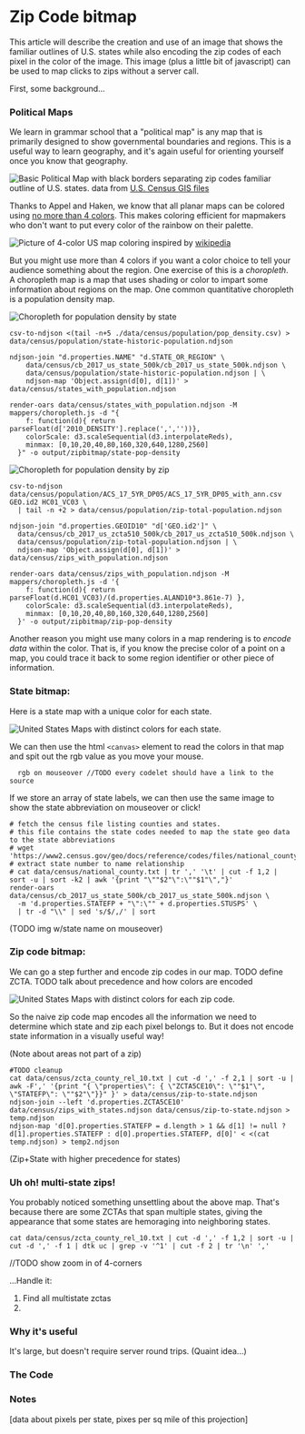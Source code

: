 # Zip Code bitmap
This article will describe the creation and use of an image that shows the familiar outlines of U.S. states while also encoding the zip codes of each pixel in the color of the image. This image (plus a little bit of javascript) can be used to map clicks to zips without a server call.

First, some background…

### Political Maps

We learn in grammar school that a "political map" is any map that is primarily designed to show governmental boundaries and regions. This is a useful way to learn geography, and it's again useful for orienting yourself once you know that geography.

![Basic Political Map with black borders separating zip codes](./state-line.png)
familiar outline of U.S. states. data from [U.S. Census GIS files](https://www.census.gov/programs-surveys/geography/geographies/mapping-files.2017.html)

Thanks to Appel and Haken, we know that all planar maps can be colored using [no more than 4 colors](https://en.wikipedia.org/wiki/Four_color_theorem). This makes coloring efficient for mapmakers who don't want to put every color of the rainbow on their palette.

![Picture of 4-color US map](./state-four-color.png)
coloring inspired by [wikipedia](https://en.wikipedia.org/wiki/Four_color_theorem#/media/File:Map_of_United_States_vivid_colors_shown.png)

But you might use more than 4 colors if you want a color choice to tell your audience something about the region. One exercise of this is a _choropleth_. A choropleth map is a map that uses shading or color to impart some information about regions on the map. One common quantitative choropleth is a population density map.

![Choropleth for population density by state](./state-pop-density.png)
```
csv-to-ndjson <(tail -n+5 ./data/census/population/pop_density.csv) > data/census/population/state-historic-population.ndjson

ndjson-join "d.properties.NAME" "d.STATE_OR_REGION" \
    data/census/cb_2017_us_state_500k/cb_2017_us_state_500k.ndjson \
    data/census/population/state-historic-population.ndjson | \
    ndjson-map 'Object.assign(d[0], d[1])' > data/census/states_with_population.ndjson

render-oars data/census/states_with_population.ndjson -M mappers/choropleth.js -d "{
    f: function(d){ return parseFloat(d['2010_DENSITY'].replace(',',''))},
    colorScale: d3.scaleSequential(d3.interpolateReds),
    minmax: [0,10,20,40,80,160,320,640,1280,2560]
  }" -o output/zipbitmap/state-pop-density
```

![Choropleth for population density by zip](./zip-pop-density.png)
```
csv-to-ndjson data/census/population/ACS_17_5YR_DP05/ACS_17_5YR_DP05_with_ann.csv GEO.id2 HC01_VC03 \
  | tail -n +2 > data/census/population/zip-total-population.ndjson

ndjson-join "d.properties.GEOID10" "d['GEO.id2']" \
  data/census/cb_2017_us_zcta510_500k/cb_2017_us_zcta510_500k.ndjson \
  data/census/population/zip-total-population.ndjson | \
  ndjson-map 'Object.assign(d[0], d[1])' > data/census/zips_with_population.ndjson

render-oars data/census/zips_with_population.ndjson -M mappers/choropleth.js -d '{
    f: function(d){ return parseFloat(d.HC01_VC03)/(d.properties.ALAND10*3.861e-7) },
    colorScale: d3.scaleSequential(d3.interpolateReds),
    minmax: [0,10,20,40,80,160,320,640,1280,2560]
  }' -o output/zipbitmap/zip-pop-density
```

Another reason you might use many colors in a map rendering is to _encode data_ within the color. That is, if you know the precise color of a point on a map, you could trace it back to some region identifier or other piece of information.

### State bitmap:
Here is a state map with a unique color for each state.

![United States Maps with distinct colors for each state.](./state.png)

We can then use the html `<canvas>` element to read the colors in that map and spit out the rgb value as you move your mouse.

      rgb on mouseover //TODO every codelet should have a link to the source

If we store an array of state labels, we can then use the same image to show the state abbreviation on mouseover or click!

    # fetch the census file listing counties and states.
    # this file contains the state codes needed to map the state geo data to the state abbreviations
    # wget 'https://www2.census.gov/geo/docs/reference/codes/files/national_county.txt'
    # extract state number to name relationship
    # cat data/census/national_county.txt | tr ',' '\t' | cut -f 1,2 | sort -u | sort -k2 | awk '{print "\""$2"\":\""$1"\","}'
    render-oars data/census/cb_2017_us_state_500k/cb_2017_us_state_500k.ndjson \
      -m 'd.properties.STATEFP + "\":\"" + d.properties.STUSPS' \
      | tr -d "\\" | sed 's/$/,/' | sort

(TODO img w/state name on mouseover)

### Zip code bitmap:
We can go a step further and encode zip codes in our map.
TODO define ZCTA.
TODO talk about precedence and how colors are encoded

![United States Maps with distinct colors for each zip code.](./zip-bitmap2.png)

So the naive zip code map encodes all the information we need to determine which state and zip each pixel belongs to. But it does not
encode state information in a visually useful way!

(Note about areas not part of a zip)

```
#TODO cleanup
cat data/census/zcta_county_rel_10.txt | cut -d ',' -f 2,1 | sort -u | awk -F',' '{print "{ \"properties\": { \"ZCTA5CE10\": \""$1"\", \"STATEFP\": \""$2"\"}}" }' > data/census/zip-to-state.ndjson
ndjson-join --left 'd.properties.ZCTA5CE10' data/census/zips_with_states.ndjson data/census/zip-to-state.ndjson > temp.ndjson
ndjson-map 'd[0].properties.STATEFP = d.length > 1 && d[1] != null ? d[1].properties.STATEFP : d[0].properties.STATEFP, d[0]' < <(cat temp.ndjson) > temp2.ndjson
```

(Zip+State with higher precedence for states)

### Uh oh! multi-state zips!

You probably noticed something unsettling about the above map. That's because there are some ZCTAs that span multiple states, giving the appearance that some states are hemoraging into neighboring states.

    cat data/census/zcta_county_rel_10.txt | cut -d ',' -f 1,2 | sort -u | cut -d ',' -f 1 | dtk uc | grep -v '^1' | cut -f 2 | tr '\n' ','

//TODO show zoom in of 4-corners

...Handle it:
1. Find all multistate zctas
1.

### Why it's useful

It's large, but doesn't require server round trips. (Quaint idea...)

### The Code

### Notes
[data about pixels per state, pixes per sq mile of this projection]
